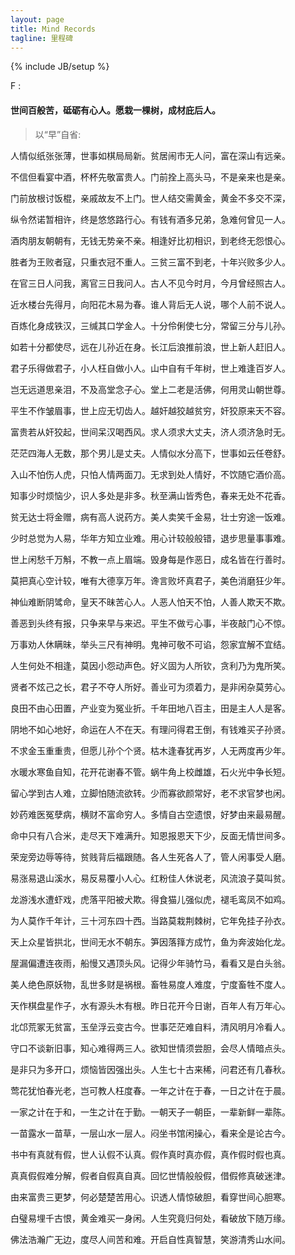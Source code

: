 ```yaml
---
layout: page
title: Mind Records
tagline: 里程碑 
---
```

{% include JB/setup %}

F :

#### 世间百般苦，砥砺有心人。愿栽一棵树，成材庇后人。  

> 以“早”自省:

人情似纸张张薄，世事如棋局局新。贫居闹市无人问，富在深山有远亲。

不信但看宴中酒，杯杯先敬富贵人。门前拴上高头马，不是亲来也是亲。

门前放根讨饭棍，亲戚故友不上门。世人结交需黄金，黄金不多交不深，

纵令然诺暂相许，终是悠悠路行心。有钱有酒多兄弟，急难何曾见一人。

酒肉朋友朝朝有，无钱无势亲不亲。相逢好比初相识，到老终无怨恨心。

胜者为王败者寇，只重衣冠不重人。三贫三富不到老，十年兴败多少人。

在官三日人问我，离官三日我问人。古人不见今时月，今月曾经照古人。

近水楼台先得月，向阳花木易为春。谁人背后无人说，哪个人前不说人。

百炼化身成铁汉，三缄其口学金人。十分伶俐使七分，常留三分与儿孙。

如若十分都使尽，远在儿孙近在身。长江后浪推前浪，世上新人赶旧人。

君子乐得做君子，小人枉自做小人。山中自有千年树，世上难逢百岁人。

岂无远道思亲泪，不及高堂念子心。堂上二老是活佛，何用灵山朝世尊。

平生不作皱眉事，世上应无切齿人。越奸越狡越贫穷，奸狡原来天不容。

富贵若从奸狡起，世间呆汉喝西风。求人须求大丈夫，济人须济急时无。

茫茫四海人无数，那个男儿是丈夫。人情似水分高下，世事如云任卷舒。

入山不怕伤人虎，只怕人情两面刀。无求到处人情好，不饮随它酒价高。

知事少时烦恼少，识人多处是非多。秋至满山皆秀色，春来无处不花香。

贫无达士将金赠，病有高人说药方。美人卖笑千金易，壮士穷途一饭难。

少时总觉为人易，华年方知立业难。用心计较般般错，退步思量事事难。

世上闲愁千万斛，不教一点上眉端。毁身每是作恶日，成名皆在行善时。

莫把真心空计较，唯有大德享万年。谗言败坏真君子，美色消磨狂少年。

神仙难断阴骘命，皇天不昧苦心人。人恶人怕天不怕，人善人欺天不欺。

善恶到头终有报，只争来早与来迟。平生不做亏心事，半夜敲门心不惊。

万事劝人休瞒昧，举头三尺有神明。鬼神可敬不可谄，怨家宜解不宜结。

人生何处不相逢，莫因小怨动声色。好义固为人所钦，贪利乃为鬼所笑。

贤者不炫己之长，君子不夺人所好。善业可为须着力，是非闲杂莫劳心。

良田不由心田置，产业变为冤业折。千年田地八百主，田是主人人是客。

阴地不如心地好，命运在人不在天。有理问得君王倒，有钱难买子孙贤。

不求金玉重重贵，但愿儿孙个个贤。枯木逢春犹再岁，人无两度再少年。

水暖水寒鱼自知，花开花谢春不管。蜗牛角上校雌雄，石火光中争长短。

留心学到古人难，立脚怕随流欲转。少而寡欲颜常好，老不求官梦也闲。

妙药难医冤孽病，横财不富命穷人。多情自古空遗恨，好梦由来最易醒。

命中只有八合米，走尽天下难满升。知恩报恩天下少，反面无情世间多。

荣宠旁边辱等待，贫贱背后福跟随。各人生死各人了，管人闲事受人磨。

易涨易退山溪水，易反易覆小人心。红粉佳人休说老，风流浪子莫叫贫。

龙游浅水遭虾戏，虎落平阳被犬欺。得食猫儿强似虎，褪毛鸾凤不如鸡。

为人莫作千年计，三十河东四十西。当路莫栽荆棘树，它年免挂子孙衣。

天上众星皆拱北，世间无水不朝东。笋因落箨方成竹，鱼为奔波始化龙。

屋漏偏遭连夜雨，船慢又遇顶头风。记得少年骑竹马，看看又是白头翁。

美人绝色原妖物，乱世多财是祸根。畜牲易度人难度，宁度畜牲不度人。

天作棋盘星作子，水有源头木有根。昨日花开今日谢，百年人有万年心。

北邙荒冢无贫富，玉垒浮云变古今。世事茫茫难自料，清风明月冷看人。

守口不谈新旧事，知心难得两三人。欲知世情须尝胆，会尽人情暗点头。

是非只为多开口，烦恼皆因强出头。人生七十古来稀，问君还有几春秋。

莺花犹怕春光老，岂可教人枉度春。一年之计在于春，一日之计在于晨。

一家之计在于和，一生之计在于勤。一朝天子一朝臣，一辈新鲜一辈陈。

一苗露水一苗草，一层山水一层人。闷坐书馆闲操心，看来全是论古今。

书中有真就有假，世人认假不认真。假作真时真亦假，真作假时假也真。

真真假假难分解，假者自假真自真。回忆世情般般假，借假修真破迷津。

由来富贵三更梦，何必楚楚苦用心。识透人情惊破胆，看穿世间心胆寒。

白璧易埋千古恨，黄金难买一身闲。人生究竟归何处，看破放下随万缘。

佛法浩瀚广无边，度尽人间苦和难。开启自性真智慧，笑游清秀山水间。


